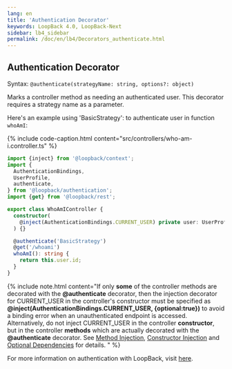 ```yaml
---
lang: en
title: 'Authentication Decorator'
keywords: LoopBack 4.0, LoopBack-Next
sidebar: lb4_sidebar
permalink: /doc/en/lb4/Decorators_authenticate.html
---
```


## Authentication Decorator

Syntax: `@authenticate(strategyName: string, options?: object)`

Marks a controller method as needing an authenticated user. This decorator
requires a strategy name as a parameter.

Here's an example using 'BasicStrategy': to authenticate user in function
`whoAmI`:

{% include code-caption.html content="src/controllers/who-am-i.controller.ts" %}

```ts
import {inject} from '@loopback/context';
import {
  AuthenticationBindings,
  UserProfile,
  authenticate,
} from '@loopback/authentication';
import {get} from '@loopback/rest';

export class WhoAmIController {
  constructor(
    @inject(AuthenticationBindings.CURRENT_USER) private user: UserProfile,
  ) {}

  @authenticate('BasicStrategy')
  @get('/whoami')
  whoAmI(): string {
    return this.user.id;
  }
}
```

{% include note.html content="If only <b>some</b> of the controller methods are decorated with the <b>@authenticate</b> decorator, then the injection decorator for CURRENT_USER in the controller's constructor must be specified as <b>@inject(AuthenticationBindings.CURRENT_USER, {optional:true})</b> to avoid a binding error when an unauthenticated endpoint is accessed. Alternatively, do not inject CURRENT_USER in the controller <b>constructor</b>, but in the controller <b>methods</b> which are actually decorated with the <b>@authenticate</b> decorator. See [Method Injection](../Dependency-injection.md#method-injection), [Constructor Injection](../Dependency-injection.md#constructor-injection) and [Optional Dependencies](../Dependency-injection.md#optional-dependencies) for details.
" %}

For more information on authentication with LoopBack, visit
[here](../Loopback-component-authentication.md).
